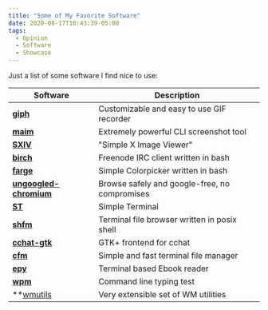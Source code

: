 ```yaml
---
title: "Some of My Favorite Software"
date: 2020-08-17T10:43:39-05:00
tags:
  - Opinion
  - Software
  - Showcase
---
```


Just a list of some software I find nice to use:

| Software                                                               | Description                                        |
|------------------------------------------------------------------------|----------------------------------------------------|
|**[giph](https://github.com/phisch/giph)**                              | Customizable and easy to use GIF recorder          |
|**[maim](https://github.com/naelstrof/maim)**                           | Extremely powerful CLI screenshot tool             |
|**[SXIV](https://github.com/muennich/sxiv)**                            | "Simple X Image Viewer"                            |
|**[birch](https://github.com/dylanaraps/birch)**                        | Freenode IRC client written in bash                |
|**[farge](https://github.com/sdushantha/farge)**                        | Simple Colorpicker written in bash                 |
|**[ungoogled-chromium](https://github.com/Eloston/ungoogled-chromium)** | Browse safely and google-free, no compromises      |
|**[ST](https://st.suckless.org/)**                                      | Simple Terminal                                    |
|**[shfm](https://github.com/dylanaraps/shfm)**                          | Terminal file browser written in posix shell       |
|**[cchat-gtk](https://github.com/diamondburned/cchat-gtk)**             | GTK+ frontend for cchat                            |
|**[cfm](https://github.com/WillEccles/cfm)**                            | Simple and fast terminal file manager              |
|**[epy](https://github.com/wustho/epy)**                                | Terminal based Ebook reader                        |
|**[wpm](https://pypi.org/project/wpm/)**                                | Command line typing test                           |
|**[wmutils](https://github.com/wmutils/core)                            | Very extensible set of WM utilities                |
